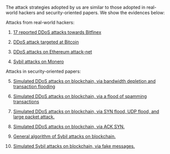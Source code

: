 The attack strategies adopted by us are similar to those adopted in real-world hackers and security-oriented papers.
We show the evidences below:

Attacks from real-world hackers:

1. [17 reported DDoS attacks towards Bitfinex](ttps://ris.utwente.nl/ws/portalfiles/portal/92134801/ImpactofDDoSAttacksonCryptocurrencyExchange.pdf)

2. [DDoS attack targeted at Bitcoin](http://www.revistaespacios.com/a20v41n03/20410329.htm) 

3. [DDoS attacks on Ethereum attack-net](https://twitter.com/JonnyRhea/status/1286810750896541698?s=20)

4. [Sybil attacks on Monero](ttps://coingeek.com/monero-was-sybil-attacked) 

Attacks in security-oriented papers:

5. [Simulated DDoS attacks on blockchain, via bandwidth depletion and transaction flooding](https://ro.ecu.edu.au/cgi/viewcontent.cgi?article=1219&context=ism)

6. [Simulated DDoS attacks on blockchain, via a flood of spamming transactions](https://ieeexplore.ieee.org/document/8751476)

7. [Simulated DDoS attacks on blockchain, via SYN flood, UDP flood, and large packet attack.](https://ieeexplore.ieee.org/document/9473586)

8. [Simulated DDoS attacks on blockchain, via ACK SYN.](https://ieeexplore.ieee.org/abstract/document/9320996)

9. [General algorithm of Sybil attacks on blockchain.](https://ieeexplore.ieee.org/document/9435780)

10. [Simulated Sybil attacks on blockchain, via fake messages.](https://ieeexplore.ieee.org/abstract/document/8944507)

